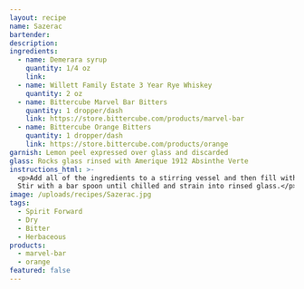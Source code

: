 ```yaml
---
layout: recipe
name: Sazerac
bartender:
description:
ingredients:
  - name: Demerara syrup
    quantity: 1/4 oz
    link:
  - name: Willett Family Estate 3 Year Rye Whiskey
    quantity: 2 oz
  - name: Bittercube Marvel Bar Bitters
    quantity: 1 dropper/dash
    link: https://store.bittercube.com/products/marvel-bar
  - name: Bittercube Orange Bitters
    quantity: 1 dropper/dash
    link: https://store.bittercube.com/products/orange
garnish: Lemon peel expressed over glass and discarded
glass: Rocks glass rinsed with Amerique 1912 Absinthe Verte
instructions_html: >-
  <p>Add all of the ingredients to a stirring vessel and then fill with ice.
  Stir with a bar spoon until chilled and strain into rinsed glass.</p>
image: /uploads/recipes/Sazerac.jpg
tags:
  - Spirit Forward
  - Dry
  - Bitter
  - Herbaceous
products:
  - marvel-bar
  - orange
featured: false
---
```



